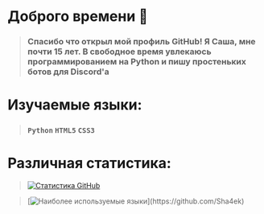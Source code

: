 # Доброго времени 👋
> ### Спасибо что открыл мой профиль GitHub! Я Саша, мне почти 15 лет. В свободное время увлекаюсь программированием на Python и пишу простеньких ботов для Discord'а

# Изучаемые языки:
> ### `Python` `HTML5` `CSS3`

# Различная статистика:
> [![Статистика GitHub](https://github-readme-stats.vercel.app/api?username=Sha4ek&theme=material-palenight&locale=ru&hide=issues,contribs&show_icons=true&include_all_commits=true&custom_title=Статистика+GitHub:&count_private=true)](https://github.com/Sha4ek)

> [![Наиболее используемые языки](https://github-readme-stats.vercel.app/api/top-langs/?username=Sha4ek&theme=material-palenight&layout=compact&custom_title=Наиболее+используемые+языки:)](https://github.com/Sha4ek)
